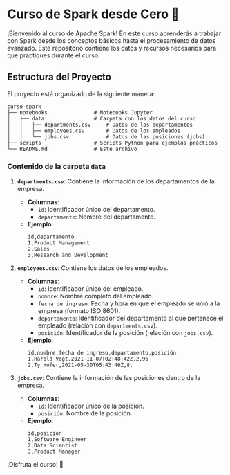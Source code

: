 # Curso de Spark desde Cero 🚀

¡Bienvenido al curso de Apache Spark! En este curso aprenderás a trabajar con Spark desde los conceptos básicos hasta el procesamiento de datos avanzado. Este repositorio contiene los datos y recursos necesarios para que practiques durante el curso.

## Estructura del Proyecto

El proyecto está organizado de la siguiente manera:

```
curso-spark
├── notebooks               # Notebooks Jupyter
│   ├── data                # Carpeta con los datos del curso
│   │   ├── departments.csv     # Datos de los departamentos
│   │   ├── employees.csv       # Datos de los empleados
│   │   └── jobs.csv            # Datos de las posiciones (jobs)
├── scripts                 # Scripts Python para ejemplos prácticos
└── README.md               # Este archivo

```

### Contenido de la carpeta `data`

1. **`departments.csv`**: Contiene la información de los departamentos de la empresa.
   - **Columnas**:
     - `id`: Identificador único del departamento.
     - `departamento`: Nombre del departamento.
   - **Ejemplo**:
     ```
     id,departamento
     1,Product Management
     2,Sales
     3,Research and Development
     ```

2. **`employees.csv`**: Contiene los datos de los empleados.
   - **Columnas**:
     - `id`: Identificador único del empleado.
     - `nombre`: Nombre completo del empleado.
     - `fecha de ingreso`: Fecha y hora en que el empleado se unió a la empresa (formato ISO 8601).
     - `departamento`: Identificador del departamento al que pertenece el empleado (relación con `departments.csv`).
     - `posición`: Identificador de la posición (relación con `jobs.csv`).
   - **Ejemplo**:
     ```
     id,nombre,fecha de ingreso,departamento,posición
     1,Harold Vogt,2021-11-07T02:48:42Z,2,96
     2,Ty Hofer,2021-05-30T05:43:46Z,8,
     ```

3. **`jobs.csv`**: Contiene la información de las posiciones dentro de la empresa.
   - **Columnas**:
     - `id`: Identificador único de la posición.
     - `posición`: Nombre de la posición.
   - **Ejemplo**:
     ```
     id,posición
     1,Software Engineer
     2,Data Scientist
     3,Product Manager
     ```


¡Disfruta el curso! 🚀
